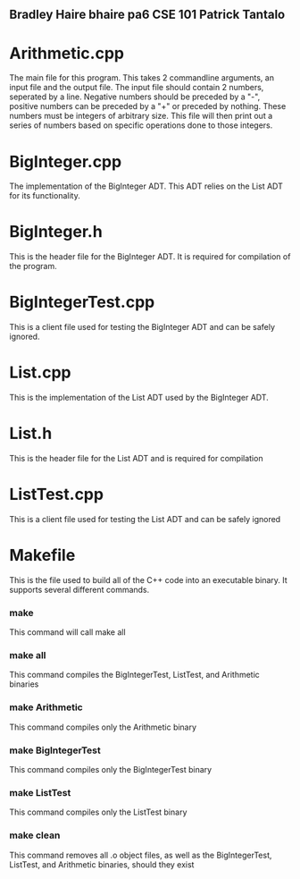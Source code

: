 Bradley Haire
bhaire
pa6
CSE 101 Patrick Tantalo
------------------------------------

# Arithmetic.cpp
The main file for this program. This takes 2 commandline arguments, an input file and the output file. The input file should contain 2 numbers, seperated by a line. Negative numbers should be preceded by a "-", positive numbers can be preceded by a "+" or preceded by nothing. These numbers must be integers of arbitrary size. This file will then print out a series of numbers based on specific operations done to those integers. 

# BigInteger.cpp
The implementation of the BigInteger ADT. This ADT relies on the List ADT for its functionality. 

# BigInteger.h
This is the header file for the BigInteger ADT. It is required for compilation of the program. 

# BigIntegerTest.cpp
This is a client file used for testing the BigInteger ADT and can be safely ignored. 

# List.cpp
This is the implementation of the List ADT used by the BigInteger ADT. 

# List.h
This is the header file for the List ADT and is required for compilation

# ListTest.cpp
This is a client file used for testing the List ADT and can be safely ignored

# Makefile
This is the file used to build all of the C++ code into an executable binary. It supports several different commands. 
### make
This command will call make all
### make all
This command compiles the BigIntegerTest, ListTest, and Arithmetic binaries
### make Arithmetic
This command compiles only the Arithmetic binary
### make BigIntegerTest
This command compiles only the BigIntegerTest binary
### make ListTest
This command compiles only the ListTest binary
### make clean
This command removes all .o object files, as well as the BigIntegerTest, ListTest, and Arithmetic binaries, should they exist
